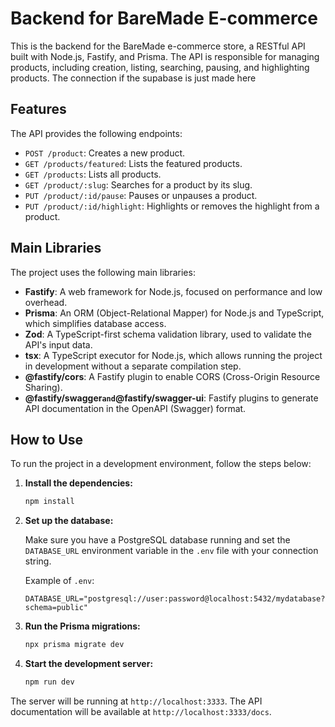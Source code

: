 # Backend for BareMade E-commerce

This is the backend for the BareMade e-commerce store, a RESTful API built with Node.js, Fastify, and Prisma. The API is responsible for managing products, including creation, listing, searching, pausing, and highlighting products.
The connection if the supabase is just made here

## Features

The API provides the following endpoints:

- `POST /product`: Creates a new product.
- `GET /products/featured`: Lists the featured products.
- `GET /products`: Lists all products.
- `GET /product/:slug`: Searches for a product by its slug.
- `PUT /product/:id/pause`: Pauses or unpauses a product.
- `PUT /product/:id/highlight`: Highlights or removes the highlight from a product.

## Main Libraries

The project uses the following main libraries:

- **Fastify**: A web framework for Node.js, focused on performance and low overhead.
- **Prisma**: An ORM (Object-Relational Mapper) for Node.js and TypeScript, which simplifies database access.
- **Zod**: A TypeScript-first schema validation library, used to validate the API's input data.
- **tsx**: A TypeScript executor for Node.js, which allows running the project in development without a separate compilation step.
- **@fastify/cors**: A Fastify plugin to enable CORS (Cross-Origin Resource Sharing).
- **@fastify/swagger`and`@fastify/swagger-ui**: Fastify plugins to generate API documentation in the OpenAPI (Swagger) format.

## How to Use

To run the project in a development environment, follow the steps below:

1. **Install the dependencies:**

   ```bash
   npm install
   ```

1. **Set up the database:**

   Make sure you have a PostgreSQL database running and set the `DATABASE_URL` environment variable in the `.env` file with your connection string.

   Example of `.env`:

   ```
   DATABASE_URL="postgresql://user:password@localhost:5432/mydatabase?schema=public"
   ```

1. **Run the Prisma migrations:**

   ```bash
   npx prisma migrate dev
   ```

1. **Start the development server:**

   ```bash
   npm run dev
   ```

The server will be running at `http://localhost:3333`. The API documentation will be available at `http://localhost:3333/docs`.
